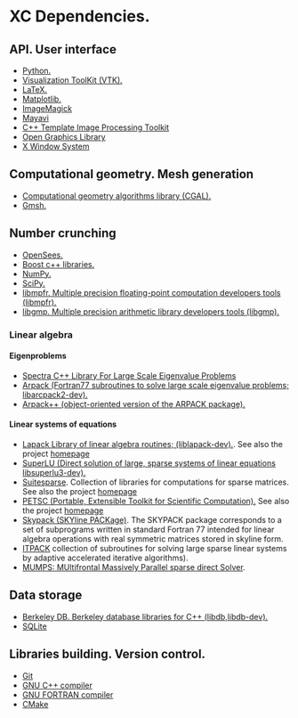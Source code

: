 # XC Dependencies.

## API. User interface
 - [Python.](http://www.python.org/) 
 - [Visualization ToolKit (VTK).](http://www.vtk.org) 
 - [LaTeX.](http://www.latex-project.org/) 
 - [Matplotlib.](http://matplotlib.org/)
 - [ImageMagick](https://imagemagick.org/index.php)
 - [Mayavi](https://docs.enthought.com/mayavi/mayavi/)
 - [C++ Template Image Processing Toolkit](https://www.cimg.eu/)
 - [Open Graphics Library](https://en.wikipedia.org/wiki/OpenGL)
 - [X Window System](https://en.wikipedia.org/wiki/X_Window_System)

## Computational geometry. Mesh generation

 - [Computational geometry algorithms library (CGAL).](http://www.cgal.org) 
 - [Gmsh.](https://gmsh.info) 

## Number crunching

 - [OpenSees.](http://opensees.berkeley.edu) 
 - [Boost c++ libraries.](http://www.boost.org) 
 - [NumPy.](http://www.numpy.org/) 
 - [SciPy.](http://www.scipy.org/) 
 - [libmpfr. Multiple precision floating-point computation developers tools (libmpfr).](http://www.mpfr.org/)
 - [libgmp. Multiple precision arithmetic library developers tools (libgmp).](https://gmplib.org/)
 
### Linear algebra

#### Eigenproblems
 - [Spectra C++ Library For Large Scale Eigenvalue Problems](https://spectralib.org/)
 - [Arpack (Fortran77 subroutines to solve large scale eigenvalue problems; libarcpack2-dev).](http://www.caam.rice.edu/software/ARPACK/)
 - [Arpack++ (object-oriented version of the ARPACK package).](http://www.caam.rice.edu/software/ARPACK/)

#### Linear systems of equations

 - [Lapack Library of linear algebra routines; (liblapack-dev).](https://packages.ubuntu.com/source/bionic/lapack). See also the project [homepage](https://www.netlib.org/lapack/index.html)
 - [SuperLU (Direct solution of large, sparse systems of linear equations libsuperlu3-dev).](https://launchpad.net/ubuntu/+source/superlu)
 - [Suitesparse](https://packages.ubuntu.com/source/bionic/suitesparse). Collection of libraries for computations for sparse matrices. See also the project [homepage](http://faculty.cse.tamu.edu/davis/suitesparse.html)
 - [PETSC (Portable, Extensible Toolkit for Scientific Computation).](https://packages.ubuntu.com/source/bionic/petsc) See also the project [homepage](https://petsc.org/release/) 
 - [Skypack (SKYline PACKage)](https://github.com/xcfem/xc/tree/master/src/utility/skypack). The SKYPACK package corresponds to a set of subprograms written in standard Fortran 77 intended for linear algebra operations with real symmetric matrices stored in skyline form.
 - [ITPACK](http://web.ma.utexas.edu/CNA/ITPACK/) collection of subroutines for solving large sparse linear systems by adaptive accelerated iterative algorithms).
 - [MUMPS: MUltifrontal Massively Parallel sparse direct Solver](http://mumps.enseeiht.fr/).
 
## Data storage

 - [Berkeley DB. Berkeley database libraries for C++ (libdb,libdb-dev).](https://code.launchpad.net/~bdb/berkeley-db/trunk)
 - [SQLite](https://www.sqlite.org/index.html)

## Libraries building. Version control.

- [Git](https://git-scm.com/)
- [GNU C++ compiler](https://gcc.gnu.org)
- [GNU FORTRAN compiler](https://gcc.gnu.org/fortran/)
- [CMake](https://cmake.org/)
